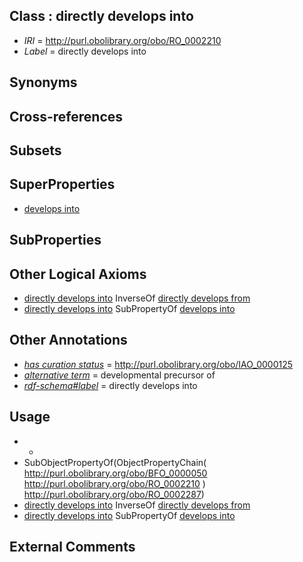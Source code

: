 
## Class : directly develops into

 * *IRI* = http://purl.obolibrary.org/obo/RO_0002210
 * *Label* = directly develops into

## Synonyms


## Cross-references


## Subsets


## SuperProperties

 * [develops into](../../RO/03/RO_0002203.md)

## SubProperties


## Other Logical Axioms

 * [directly develops into](../../RO/10/RO_0002210.md) InverseOf [directly develops from](../../RO/07/RO_0002207.md)
 * [directly develops into](../../RO/10/RO_0002210.md) SubPropertyOf [develops into](../../RO/03/RO_0002203.md)

## Other Annotations

 * *[has curation status](../../IAO/14/IAO_0000114.md)* = http://purl.obolibrary.org/obo/IAO_0000125
 * *[alternative term](../../IAO/18/IAO_0000118.md)* = developmental precursor of
 * *[rdf-schema#label](../../el/rdf-schema#label.md)* = directly develops into

## Usage

 * -
 * SubObjectPropertyOf(ObjectPropertyChain( <http://purl.obolibrary.org/obo/BFO_0000050> <http://purl.obolibrary.org/obo/RO_0002210> ) <http://purl.obolibrary.org/obo/RO_0002287>)
 * [directly develops into](../../RO/10/RO_0002210.md) InverseOf [directly develops from](../../RO/07/RO_0002207.md)
 * [directly develops into](../../RO/10/RO_0002210.md) SubPropertyOf [develops into](../../RO/03/RO_0002203.md)

## External Comments

